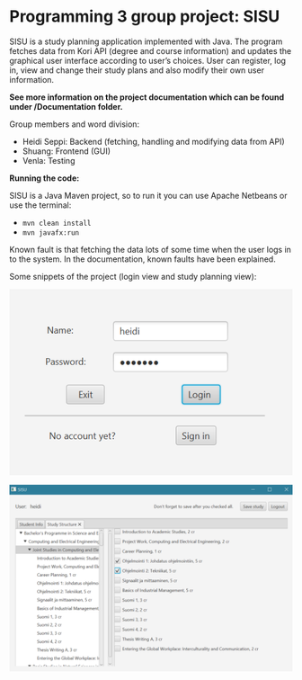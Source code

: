 # Programming 3 group project: SISU

SISU is a study planning application implemented with Java. The program fetches data from Kori API (degree and course information) and updates the graphical user interface according to user’s choices. User can register, log in, view and change their study plans and also modify their own user information.

**See more information on the project documentation which can be found under /Documentation folder.**

Group members and word division:
- Heidi Seppi: Backend (fetching, handling and modifying data from API)
- Shuang: Frontend (GUI)
- Venla: Testing

**Running the code:**

SISU is a Java Maven project, so to run it you can use Apache Netbeans or use the terminal:

- `mvn clean install`
- `mvn javafx:run`

Known fault is that fetching the data lots of some time when the user logs in to the system. In the documentation, known faults have been explained.

Some snippets of the project (login view and study planning view):

![login view](https://github.com/heidise/Sisu/blob/main/Documentation/login_view.PNG)

![study planning view](https://github.com/heidise/Sisu/blob/main/Documentation/Study_planning_view.PNG)
